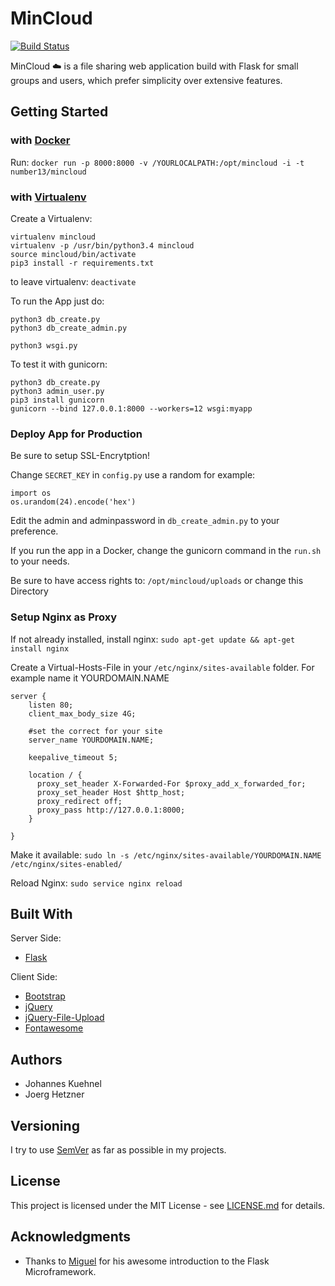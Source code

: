 # MinCloud 
[![Build Status](https://travis-ci.org/number13dev/mincloud.svg?branch=master)](https://travis-ci.org/number13dev/mincloud)

MinCloud :cloud: is a file sharing web application build with Flask for small 
groups and users, which prefer simplicity over extensive features.



## Getting Started
### with [Docker](https://hub.docker.com/r/number13/mincloud/)

Run: `docker run -p 8000:8000 -v /YOURLOCALPATH:/opt/mincloud -i -t number13/mincloud`

### with [Virtualenv](https://github.com/pypa/virtualenv)
Create a Virtualenv:
```
virtualenv mincloud
virtualenv -p /usr/bin/python3.4 mincloud
source mincloud/bin/activate
pip3 install -r requirements.txt
```

to leave virtualenv: `deactivate`

To run the App just do:
```
python3 db_create.py
python3 db_create_admin.py

python3 wsgi.py
```

To test it with gunicorn:
```
python3 db_create.py
python3 admin_user.py
pip3 install gunicorn
gunicorn --bind 127.0.0.1:8000 --workers=12 wsgi:myapp
```

### Deploy App for Production

 Be sure to setup SSL-Encrytption!


 Change `SECRET_KEY` in `config.py` use a random for example:
 ```
 import os
 os.urandom(24).encode('hex')
 ```
 
 Edit the admin and adminpassword in `db_create_admin.py` to your preference.
 
 If you run the app in a Docker, change the gunicorn command in the `run.sh` to your needs.
 
 Be sure to have access rights to: `/opt/mincloud/uploads` or change this Directory
 
 
 

### Setup Nginx as Proxy

If not already installed, install nginx:
`sudo apt-get update && apt-get install nginx`

Create a Virtual-Hosts-File in your `/etc/nginx/sites-available` folder.
For example name it YOURDOMAIN.NAME
```
server {
    listen 80;
    client_max_body_size 4G;

    #set the correct for your site
    server_name YOURDOMAIN.NAME;

    keepalive_timeout 5;

    location / {
      proxy_set_header X-Forwarded-For $proxy_add_x_forwarded_for;
      proxy_set_header Host $http_host;
      proxy_redirect off;
      proxy_pass http://127.0.0.1:8000;
    }

}
```

Make it available: `sudo ln -s /etc/nginx/sites-available/YOURDOMAIN.NAME /etc/nginx/sites-enabled/`

Reload Nginx: `sudo service nginx reload`

## Built With
Server Side:
* [Flask](https://github.com/pallets/flask)

Client Side:
* [Bootstrap](https://github.com/twbs/bootstrap)
* [jQuery](https://github.com/jquery/jquery)
* [jQuery-File-Upload](https://github.com/blueimp/jQuery-File-Upload)
* [Fontawesome](https://github.com/FortAwesome/Font-Awesome)


## Authors

* Johannes Kuehnel 
* Joerg Hetzner

## Versioning

I try to use [SemVer](http://semver.org) as far as possible in my projects.

## License

This project is licensed under the MIT License - see [LICENSE.md](LICENSE.md) for details.

## Acknowledgments

* Thanks to [Miguel](http://blog.miguelgrinberg.com/post/the-flask-mega-tutorial-part-i-hello-world) for his awesome introduction to the Flask Microframework. 
 